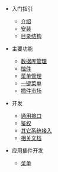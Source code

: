 - 入门指引

  - [介绍](README.md)
  - [安装](install.md)
  - [目录结构](directory.md)
 
- 主要功能

  - [数据库管理](base/database.md)
  - [控件](base/control.md)
  - [菜单管理](base/menu.md)
  - [一键菜单](base/crud.md)
  - [插件市场](base/market.md)
  
- 开发

  - [通用接口](development/api.md)
  - [鉴权](development/auth.md)
  - [其它系统接入](development/link.md)
  - [相关文档](development/urls.md)
  
- 应用插件开发

  - [菜单](app-development/menu.md)
  
  
  
 


